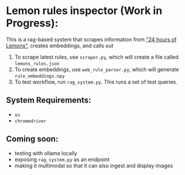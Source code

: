 # Lemon rules inspector (Work in Progress):

This is a rag-based system that scrapes information from ["24 hours of Lemons"](https://24hoursoflemons.com/), creates embeddings, and calls out

1. To scrape latest rules, use `scraper.py`, which will create a file called `lemons_rules.json`
2. To create embeddings, use `web_rule_parser.py`, which will generate `rule_embeddings.npy`
3. To test workflow, run `rag_system.py`. This runs a set of test queries.

## System Requirements:

- `uv`
- `chromedriver`

## Coming soon:

- testing with ollama locally
- exposing `rag_system.py` as an endpoint
- making it multimodal so that it can also ingest and display images
